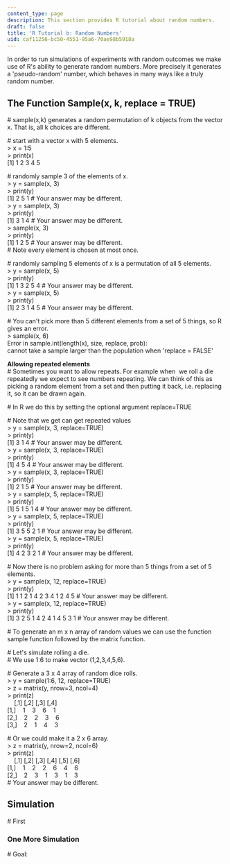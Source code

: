 ```yaml
---
content_type: page
description: This section provides R tutorial about random numbers.
draft: false
title: 'R Tutorial b: Random Numbers'
uid: caf11256-bc50-4551-95a6-70ae98b5918a
---
```

In order to run simulations of experiments with random outcomes we make use of R's ability to generate random numbers. More precisely it generates a 'pseudo-random' number, which behaves in many ways like a truly random number.

## The Function Sample(x, k, replace = TRUE)

\# sample(x,k) generates a random permutation of k objects from the vector x. That is, all k choices are different.

\# start with a vector x with 5 elements.   
\> x = 1:5   
\> print(x)   
\[1\] 1 2 3 4 5

\# randomly sample 3 of the elements of x.   
\> y = sample(x, 3)   
\> print(y)   
\[1\] 2 5 1 # Your answer may be different.   
\> y = sample(x, 3)   
\> print(y)   
\[1\] 3 1 4 # Your answer may be different.   
\> sample(x, 3)   
\> print(y)    
\[1\] 1 2 5 # Your answer may be different.   
\# Note every element is chosen at most once.

\# randomly sampling 5 elements of x is a permutation of all 5 elements.   
\> y = sample(x, 5)   
\> print(y)   
\[1\] 1 3 2 5 4 # Your answer may be different.   
\> y = sample(x, 5)   
\> print(y)   
\[1\] 2 3 1 4 5 # Your answer may be different.

\# You can't pick more than 5 different elements from a set of 5 things, so R gives an error.   
\> sample(x, 6)   
Error in sample.int(length(x), size, replace, prob):    
cannot take a sample larger than the population when 'replace = FALSE'

**Allowing repeated elements**   
\# Sometimes you want to allow repeats. For example when  we roll a die repeatedly we expect to see numbers repeating. We can think of this as picking a random element from a set and then putting it back, i.e. replacing it, so it can be drawn again.

\# In R we do this by setting the optional argument replace=TRUE

\# Note that we get can get repeated values   
\> y = sample(x, 3, replace=TRUE)   
\> print(y)   
\[1\] 3 1 4 # Your answer may be different.   
\> y = sample(x, 3, replace=TRUE)   
\> print(y)   
\[1\] 4 5 4 # Your answer may be different.   
\> y = sample(x, 3, replace=TRUE)   
\> print(y)   
\[1\] 2 1 5 # Your answer may be different.   
\> y = sample(x, 5, replace=TRUE)   
\> print(y)   
\[1\] 5 1 5 1 4 # Your answer may be different.   
\> y = sample(x, 5, replace=TRUE)   
\> print(y)   
\[1\] 3 5 5 2 1 # Your answer may be different.   
\> y = sample(x, 5, replace=TRUE)   
\> print(y)   
\[1\] 4 2 3 2 1 # Your answer may be different.

\# Now there is no problem asking for more than 5 things from a set of 5 elements.   
\> y = sample(x, 12, replace=TRUE)   
\> print(y)   
\[1\] 1 1 2 1 4 2 3 4 1 2 4 5 # Your answer may be different.   
\> y = sample(x, 12, replace=TRUE)   
\> print(y)   
\[1\] 3 2 5 1 4 2 4 1 4 5 3 1 # Your answer may be different.

\# To generate an m x n array of random values we can use the function sample function followed by the matrix function.

\# Let's simulate rolling a die.    
\# We use 1:6 to make vector (1,2,3,4,5,6).

\# Generate a 3 x 4 array of random dice rolls.   
\> y = sample(1:6, 12, replace=TRUE)   
\> z = matrix(y, nrow=3, ncol=4)   
\> print(z)   
    \[,1\] \[,2\] \[,3\] \[,4\]   
\[1,\]    1    3    6    1   
\[2,\]    2    2    3    6   
\[3,\]    2    1    4    3

\# Or we could make it a 2 x 6 array.   
\> z = matrix(y, nrow=2, ncol=6)   
\> print(z)   
    \[,1\] \[,2\] \[,3\] \[,4\] \[,5\] \[,6\]   
\[1,\]    1    2    2    6    4    6   
\[2,\]    2    3    1    3    1    3   
\# Your answer may be different.  

## Simulation

\# First      

### One More Simulation

\# Goal: